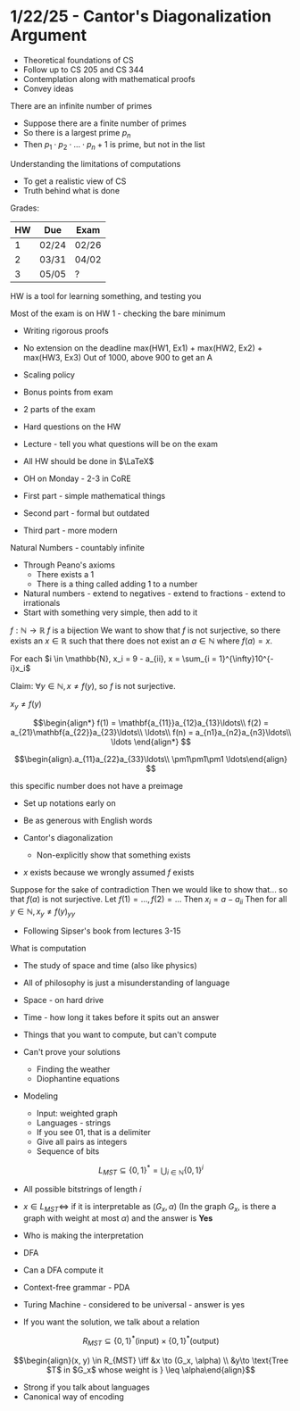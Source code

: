 # 1/22/25 - Cantor's Diagonalization Argument
- Theoretical foundations of CS
- Follow up to CS 205 and CS 344
- Contemplation along with mathematical proofs
- Convey ideas

There are an infinite number of primes
- Suppose there are a finite number of primes
- So there is a largest prime $p_n$
- Then $p_1 \cdot p_2 \cdot \ldots \cdot p_{n} + 1$ is prime, but not in the list

Understanding the limitations of computations
- To get a realistic view of CS
- Truth behind what is done

Grades:

| HW  | Due   | Exam  |
| --- | ----- | ----- |
| 1   | 02/24 | 02/26 |
| 2   | 03/31 | 04/02 |
| 3   | 05/05 | ?     |

HW is a tool for learning something, and testing you

Most of the exam is on HW 1 - checking the bare minimum
- Writing rigorous proofs
- No extension on the deadline
max(HW1, Ex1) + max(HW2, Ex2) + max(HW3, Ex3)
Out of 1000, above 900 to get an A

- Scaling policy
- Bonus points from exam
- 2 parts of the exam
- Hard questions on the HW
- Lecture - tell you what questions will be on the exam
- All HW should be done in $\LaTeX$

- OH on Monday - 2-3 in CoRE

- First part - simple mathematical things
- Second part - formal but outdated
- Third part - more modern

Natural Numbers - countably infinite
- Through Peano's axioms
	- There exists a 1
	- There is a thing called adding 1 to a number
- Natural numbers - extend to negatives - extend to fractions - extend to irrationals
- Start with something very simple, then add to it

$f: \mathbb{N} \to \mathbb{R}$
$f$ is a bijection
We want to show that $f$ is not surjective, so there exists an $x \in \mathbb{R}$ such that there does not exist an $a \in \mathbb{N}$ where $f(a) = x$.

For each $i \in \mathbb{N}, x_i = 9 - a_{ii}, x = \sum_{i = 1}^{\infty}10^{-i}x_i$

Claim: $\forall y \in \mathbb{N}, x \neq f(y)$, so $f$ is not surjective.

$x_y \neq f(y)$

$$\begin{align*}
f(1) = \mathbf{a_{11}}a_{12}a_{13}\ldots\\
f(2) = a_{21}\mathbf{a_{22}}a_{23}\ldots\\
\ldots\\
f(n) = a_{n1}a_{n2}a_{n3}\ldots\\
\ldots
\end{align*}
$$

$$\begin{align}.a_{11}a_{22}a_{33}\ldots\\
\pm1\pm1\pm1 \ldots\end{align}
$$

this specific number does not have a preimage

- Set up notations early on
- Be as generous with English words

- Cantor's diagonalization
	- Non-explicitly show that something exists
- $x$ exists because we wrongly assumed $f$ exists

Suppose for the sake of contradiction
Then we would like to show that... so that $f(a)$ is not surjective. Let $f(1) = \ldots, f(2) = \ldots$
Then $x_i = a - a_{ii}$
Then for all $y \in \mathbb{N}, x_y \neq f(y)_{yy}$

- Following Sipser's book from lectures 3-15

What is computation
- The study of space and time (also like physics)
- All of philosophy is just a misunderstanding of language
- Space - on hard drive
- Time - how long it takes before it spits out an answer

- Things that you want to compute, but can't compute

- Can't prove your solutions
	- Finding the weather
	- Diophantine equations

- Modeling
	- Input: weighted graph
	- Languages - strings
	- If you see 01, that is a delimiter
	- Give all pairs as integers
	- Sequence of bits

$$L_{MST} \subseteq \{0,1\}^\ast = \bigcup_{i \in \mathbb{N}}\{0,1\}^i$$
- All possible bitstrings of length $i$
- $x \in L_{MST} \iff$ if it is interpretable as $(G_x,\alpha)$ (In the graph $G_x$, is there a graph with weight at most $\alpha$) and the answer is **Yes**
- Who is making the interpretation
- DFA
- Can a DFA compute it
- Context-free grammar - PDA
- Turing Machine - considered to be universal - answer is yes

- If you want the solution, we talk about a relation

$$R_{MST} \subseteq \{0, 1\}^\ast \text{(input)} \times \{0, 1\}^\ast \text{(output)}$$

$$\begin{align}(x, y) \in R_{MST} \iff &x \to (G_x, \alpha) \\ &y\to \text{Tree $T$ in $G_x$ whose weight is } \leq \alpha\end{align}$$

- Strong if you talk about languages
- Canonical way of encoding